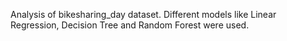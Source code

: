 Analysis of bikesharing_day dataset.
Different models like Linear Regression, Decision Tree and Random Forest were used.
